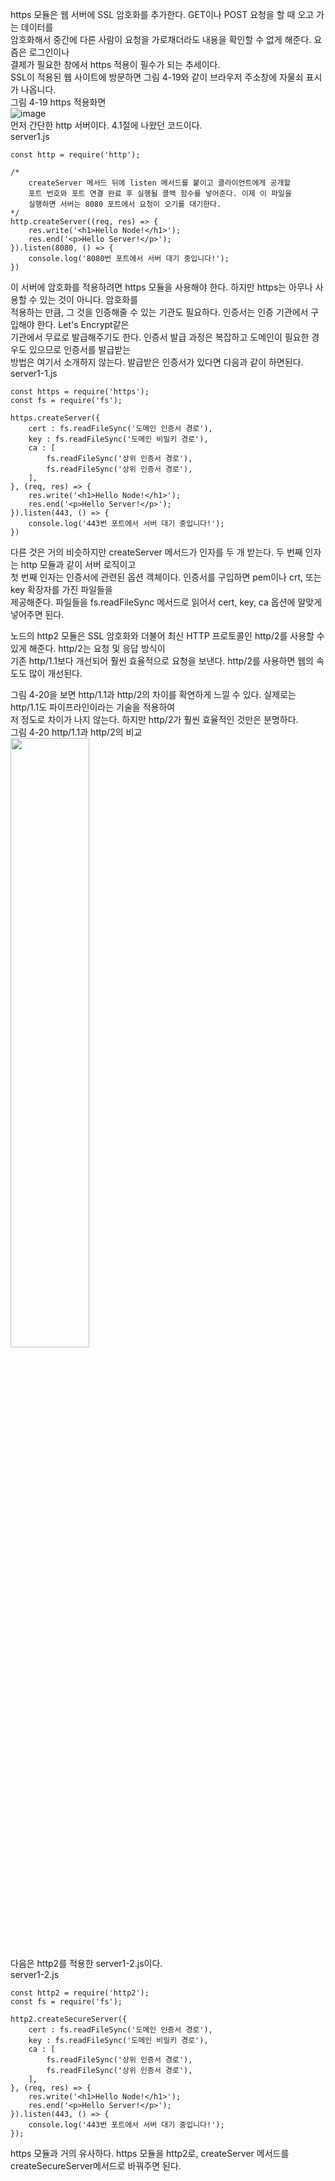 https 모듈은 웹 서버에 SSL 암호화를 추가한다. GET이나 POST 요청을 할 때 오고 가는 데이터를  
암호화해서 중간에 다른 사람이 요청을 가로채더라도 내용을 확인할 수 없게 해준다. 요즘은 로그인이나  
결제가 필요한 창에서 https 적용이 필수가 되는 추세이다.  
SSL이 적용된 웹 사이트에 방문하면 그림 4-19와 같이 브라우저 주소창에 자물쇠 표시가 나옵니다.  
그림 4-19 https 적용화면  
![image](https://user-images.githubusercontent.com/33191974/150746025-431c36a1-5e4c-4a82-9cc1-0b733e79813c.png)  
먼저 간단한 http 서버이다. 4.1절에 나왔던 코드이다.  
server1.js  
```
const http = require('http');

/*
    createServer 메서드 뒤에 listen 메서드를 붙이고 클라이언트에게 공개할
    포트 번호와 포트 연결 완료 후 실행될 콜백 함수를 넣어준다. 이제 이 파일을  
    실행하면 서버는 8080 포트에서 요청이 오기를 대기한다.
*/
http.createServer((req, res) => {
    res.write('<h1>Hello Node!</h1>');
    res.end('<p>Hello Server!</p>');
}).listen(8080, () => {
    console.log('8080번 포트에서 서버 대기 중입니다!');
})
```
이 서버에 암호화를 적용하려면 https 모듈을 사용해야 한다. 하지만 https는 아무나 사용할 수 있는 것이 아니다. 암호화를  
적용하는 만큼, 그 것을 인증해줄 수 있는 기관도 필요하다. 인증서는 인증 기관에서 구입해야 한다. Let's Encrypt같은  
기관에서 무료로 발급해주기도 한다. 인증서 발급 과정은 복잡하고 도메인이 필요한 경우도 있으므로 인증서를 발급받는  
방법은 여기서 소개하지 않는다. 발급받은 인증서가 있다면 다음과 같이 하면된다.  
server1-1.js  
```
const https = require('https');
const fs = require('fs');

https.createServer({
    cert : fs.readFileSync('도메인 인증서 경로'),
    key : fs.readFileSync('도메인 비밀키 경로'),
    ca : [
        fs.readFileSync('상위 인증서 경로'),
        fs.readFileSync('상위 인증서 경로'),
    ],
}, (req, res) => {
    res.write('<h1>Hello Node!</h1>');
    res.end('<p>Hello Server!</p>');
}).listen(443, () => {
    console.log('443번 포트에서 서버 대기 중입니다!');
})

```
다른 것은 거의 비슷하지만 createServer 메서드가 인자를 두 개 받는다. 두 번째 인자는 http 모듈과 같이 서버 로직이고  
첫 번째 인자는 인증서에 관련된 옵션 객체이다. 인증서를 구입하면 pem이나 crt, 또는 key 확장자를 가진 파일들을  
제공해준다. 파일들을 fs.readFileSync 메서드로 읽어서 cert, key, ca 옵션에 알맞게 넣어주면 된다.  
  
노드의 http2 모듈은 SSL 암호화와 더불어 최신 HTTP 프로토콜인 http/2를 사용할 수 있게 해준다. http/2는 요청 및 응답 방식이  
기존 http/1.1보다 개선되어 훨씬 효율적으로 요청을 보낸다. http/2를 사용하면 웹의 속도도 많이 개선된다.  
  
그림 4-20을 보면 http/1.1과 http/2의 차이를 확연하게 느낄 수 있다. 실제로는 http/1.1도 파이프라인이라는 기술을 적용하여   
저 정도로 차이가 나지 않는다. 하지만 http/2가 훨씬 효율적인 것만은 분명하다.  
그림 4-20 http/1.1과 http/2의 비교  
<img src="https://user-images.githubusercontent.com/33191974/150750916-4929577d-c628-4d93-80ac-f9862ba58367.png" width="50%" height="50%"/>  
다음은 http2를 적용한 server1-2.js이다.  
server1-2.js  
```
const http2 = require('http2');
const fs = require('fs');

http2.createSecureServer({
    cert : fs.readFileSync('도메인 인증서 경로'),
    key : fs.readFileSync('도메인 비밀키 경로'),
    ca : [
        fs.readFileSync('상위 인증서 경로'),
        fs.readFileSync('상위 인증서 경로'),
    ],
}, (req, res) => {
    res.write('<h1>Hello Node!</h1>');
    res.end('<p>Hello Server!</p>');
}).listen(443, () => {
    console.log('443번 포트에서 서버 대기 중입니다!');
});
```
https 모듈과 거의 유사하다. https 모듈을 http2로, createServer 메서드를 createSecureServer메서드로 바꿔주면 된다.   






































